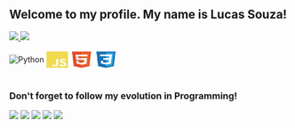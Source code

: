 ## Welcome to my profile. My name is Lucas Souza! 

<div>
   <a href="https://github.com/Lucassouza2109">
     <img height="180em" src="https://github-readme-stats.vercel.app/api/?username=Lucassouza2109&show_icons=true&theme=tokyonight&include_all_commits=true&count_private=true"/>
   </a>
   <a href="https://github.com/Lucassouza2109">
     <img height="180em" src="https://github-readme-stats.vercel.app/api/top-langs/?username=Lucassouza2109&layout=compact&langs_count=6&theme=tokyonight"/>
   </a>
</div>

<div><br>
  <img align="center" alt="Python" height="30" width="40" src="https://cdn.jsdelivr.net/gh/devicons/devicon/icons/python/python-original-wordmark.svg">
  <img align="center" alt="JavaScript" height="30" width="40" src="https://raw.githubusercontent.com/devicons/devicon/master/icons/javascript/javascript-plain.svg">
  <img align="center" alt="HTML" height="30" width="40" src="https://raw.githubusercontent.com/devicons/devicon/master/icons/html5/html5-original.svg">
  <img align="center" alt="CSS" height="30" width="40" src="https://raw.githubusercontent.com/devicons/devicon/master/icons/css3/css3-original.svg">
</div>

<br>

### Don't forget to follow my evolution in Programming!

<div> 
  <a href="https://youtube.com" target="_blank"><img src="https://img.shields.io/badge/YouTube-FF0000?style=for-the-badge&logo=youtube&logoColor=white" target="_blank"></a>
  <a href="https://instagram.com" target="_blank"><img src="https://img.shields.io/badge/-Instagram-%23E4405F?style=for-the-badge&logo=instagram&logoColor=white" target="_blank"></a>
  <a href="https://discord.com" target="_blank"><img src="https://img.shields.io/badge/Discord-7289DA?style=for-the-badge&logo=discord&logoColor=white" target="_blank"></a> 
  <a href="mailto:your-email@example.com"><img src="https://img.shields.io/badge/-Gmail-%23333?style=for-the-badge&logo=gmail&logoColor=white" target="_blank"></a>
  <a href="https://linkedin.com" target="_blank"><img src="https://img.shields.io/badge/-LinkedIn-%230077B5?style=for-the-badge&logo=linkedin&logoColor=white" target="_blank"></a>
</div>
